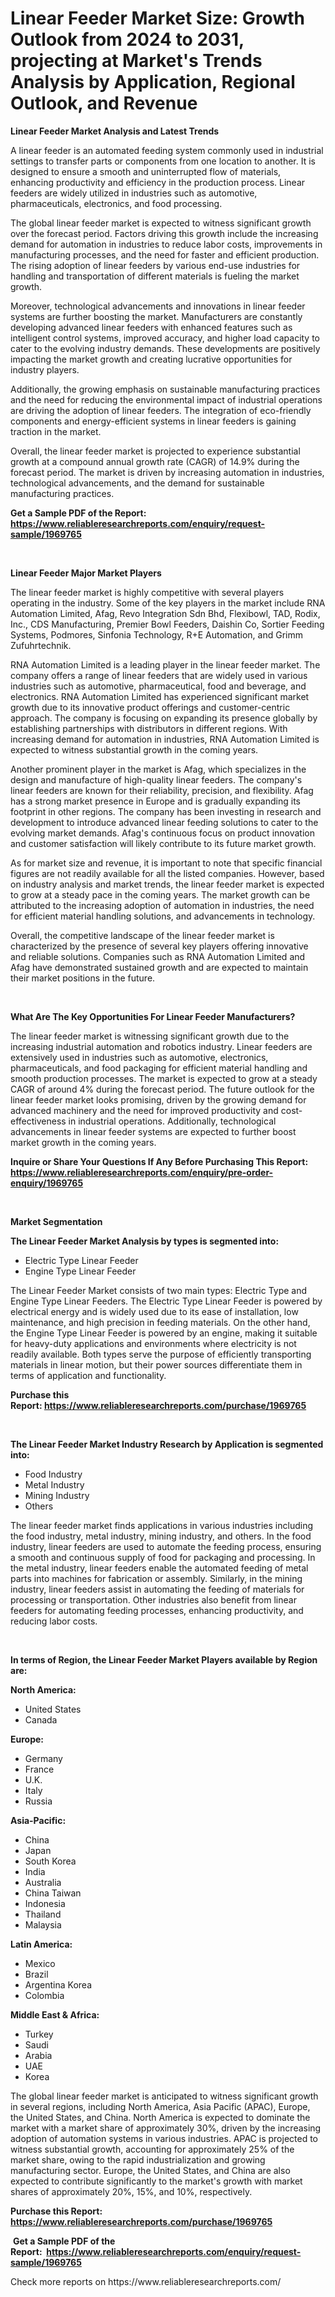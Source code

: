 <p><h1>Linear Feeder Market Size: Growth Outlook from 2024 to 2031, projecting at Market's Trends Analysis by Application, Regional Outlook, and Revenue</h1></p><p><strong>Linear Feeder Market Analysis and Latest Trends</strong></p>
<p><p>A linear feeder is an automated feeding system commonly used in industrial settings to transfer parts or components from one location to another. It is designed to ensure a smooth and uninterrupted flow of materials, enhancing productivity and efficiency in the production process. Linear feeders are widely utilized in industries such as automotive, pharmaceuticals, electronics, and food processing.</p><p>The global linear feeder market is expected to witness significant growth over the forecast period. Factors driving this growth include the increasing demand for automation in industries to reduce labor costs, improvements in manufacturing processes, and the need for faster and efficient production. The rising adoption of linear feeders by various end-use industries for handling and transportation of different materials is fueling the market growth.</p><p>Moreover, technological advancements and innovations in linear feeder systems are further boosting the market. Manufacturers are constantly developing advanced linear feeders with enhanced features such as intelligent control systems, improved accuracy, and higher load capacity to cater to the evolving industry demands. These developments are positively impacting the market growth and creating lucrative opportunities for industry players.</p><p>Additionally, the growing emphasis on sustainable manufacturing practices and the need for reducing the environmental impact of industrial operations are driving the adoption of linear feeders. The integration of eco-friendly components and energy-efficient systems in linear feeders is gaining traction in the market.</p><p>Overall, the linear feeder market is projected to experience substantial growth at a compound annual growth rate (CAGR) of 14.9% during the forecast period. The market is driven by increasing automation in industries, technological advancements, and the demand for sustainable manufacturing practices.</p></p>
<p><strong>Get a Sample PDF of the Report:&nbsp; <a href="https://www.reliableresearchreports.com/enquiry/request-sample/1969765">https://www.reliableresearchreports.com/enquiry/request-sample/1969765</a></strong></p>
<p>&nbsp;</p>
<p><strong>Linear Feeder Major Market Players</strong></p>
<p><p>The linear feeder market is highly competitive with several players operating in the industry. Some of the key players in the market include RNA Automation Limited, Afag, Revo Integration Sdn Bhd, Flexibowl, TAD, Rodix, Inc., CDS Manufacturing, Premier Bowl Feeders, Daishin Co, Sortier Feeding Systems, Podmores, Sinfonia Technology, R+E Automation, and Grimm Zufuhrtechnik.</p><p>RNA Automation Limited is a leading player in the linear feeder market. The company offers a range of linear feeders that are widely used in various industries such as automotive, pharmaceutical, food and beverage, and electronics. RNA Automation Limited has experienced significant market growth due to its innovative product offerings and customer-centric approach. The company is focusing on expanding its presence globally by establishing partnerships with distributors in different regions. With increasing demand for automation in industries, RNA Automation Limited is expected to witness substantial growth in the coming years.</p><p>Another prominent player in the market is Afag, which specializes in the design and manufacture of high-quality linear feeders. The company's linear feeders are known for their reliability, precision, and flexibility. Afag has a strong market presence in Europe and is gradually expanding its footprint in other regions. The company has been investing in research and development to introduce advanced linear feeding solutions to cater to the evolving market demands. Afag's continuous focus on product innovation and customer satisfaction will likely contribute to its future market growth.</p><p>As for market size and revenue, it is important to note that specific financial figures are not readily available for all the listed companies. However, based on industry analysis and market trends, the linear feeder market is expected to grow at a steady pace in the coming years. The market growth can be attributed to the increasing adoption of automation in industries, the need for efficient material handling solutions, and advancements in technology.</p><p>Overall, the competitive landscape of the linear feeder market is characterized by the presence of several key players offering innovative and reliable solutions. Companies such as RNA Automation Limited and Afag have demonstrated sustained growth and are expected to maintain their market positions in the future.</p></p>
<p>&nbsp;</p>
<p><strong>What Are The Key Opportunities For Linear Feeder Manufacturers?</strong></p>
<p><p>The linear feeder market is witnessing significant growth due to the increasing industrial automation and robotics industry. Linear feeders are extensively used in industries such as automotive, electronics, pharmaceuticals, and food packaging for efficient material handling and smooth production processes. The market is expected to grow at a steady CAGR of around 4% during the forecast period. The future outlook for the linear feeder market looks promising, driven by the growing demand for advanced machinery and the need for improved productivity and cost-effectiveness in industrial operations. Additionally, technological advancements in linear feeder systems are expected to further boost market growth in the coming years.</p></p>
<p><strong>Inquire or Share Your Questions If Any Before Purchasing This Report: <a href="https://www.reliableresearchreports.com/enquiry/pre-order-enquiry/1969765">https://www.reliableresearchreports.com/enquiry/pre-order-enquiry/1969765</a></strong></p>
<p>&nbsp;</p>
<p><strong>Market Segmentation</strong></p>
<p><strong>The Linear Feeder Market Analysis by types is segmented into:</strong></p>
<p><ul><li>Electric Type Linear Feeder</li><li>Engine Type Linear Feeder</li></ul></p>
<p><p>The Linear Feeder Market consists of two main types: Electric Type and Engine Type Linear Feeders. The Electric Type Linear Feeder is powered by electrical energy and is widely used due to its ease of installation, low maintenance, and high precision in feeding materials. On the other hand, the Engine Type Linear Feeder is powered by an engine, making it suitable for heavy-duty applications and environments where electricity is not readily available. Both types serve the purpose of efficiently transporting materials in linear motion, but their power sources differentiate them in terms of application and functionality.</p></p>
<p><strong>Purchase this Report:&nbsp;<a href="https://www.reliableresearchreports.com/purchase/1969765">https://www.reliableresearchreports.com/purchase/1969765</a></strong></p>
<p>&nbsp;</p>
<p><strong>The Linear Feeder Market Industry Research by Application is segmented into:</strong></p>
<p><ul><li>Food Industry</li><li>Metal Industry</li><li>Mining Industry</li><li>Others</li></ul></p>
<p><p>The linear feeder market finds applications in various industries including the food industry, metal industry, mining industry, and others. In the food industry, linear feeders are used to automate the feeding process, ensuring a smooth and continuous supply of food for packaging and processing. In the metal industry, linear feeders enable the automated feeding of metal parts into machines for fabrication or assembly. Similarly, in the mining industry, linear feeders assist in automating the feeding of materials for processing or transportation. Other industries also benefit from linear feeders for automating feeding processes, enhancing productivity, and reducing labor costs.</p></p>
<p>&nbsp;</p>
<p><strong>In terms of Region, the Linear Feeder Market Players available by Region are:</strong></p>
<p>
    <p> <strong> North America: </strong>
        <ul>
            <li>United States</li>
            <li>Canada</li>
        </ul>
        </p> 
    <p> <strong> Europe: </strong>
        <ul>
            <li>Germany</li>
            <li>France</li>
            <li>U.K.</li>
            <li>Italy</li>
            <li>Russia</li>
        </ul>
        </p> 
    <p> <strong> Asia-Pacific: </strong>
        <ul>
            <li>China</li>
            <li>Japan</li>
            <li>South Korea</li>
            <li>India</li>
            <li>Australia</li>
            <li>China Taiwan</li>
            <li>Indonesia</li>
            <li>Thailand</li>
            <li>Malaysia</li>
        </ul>
        </p> 
    <p> <strong> Latin America: </strong>
        <ul>
            <li>Mexico</li>
            <li>Brazil</li>
            <li>Argentina Korea</li>
            <li>Colombia</li>
        </ul>
        </p> 
    <p> <strong> Middle East & Africa: </strong>
        <ul>
            <li>Turkey</li>
            <li>Saudi</li>
            <li>Arabia</li>
            <li>UAE</li>
            <li>Korea</li>
        </ul>
    </p>
    </p>
<p><p>The global linear feeder market is anticipated to witness significant growth in several regions, including North America, Asia Pacific (APAC), Europe, the United States, and China. North America is expected to dominate the market with a market share of approximately 30%, driven by the increasing adoption of automation systems in various industries. APAC is projected to witness substantial growth, accounting for approximately 25% of the market share, owing to the rapid industrialization and growing manufacturing sector. Europe, the United States, and China are also expected to contribute significantly to the market's growth with market shares of approximately 20%, 15%, and 10%, respectively.</p></p>
<p><strong>Purchase this Report: <a href="https://www.reliableresearchreports.com/purchase/1969765">https://www.reliableresearchreports.com/purchase/1969765</a></strong></p>
<p>&nbsp;<strong>Get a Sample PDF of the Report:&nbsp;&nbsp;<a href="https://www.reliableresearchreports.com/enquiry/request-sample/1969765">https://www.reliableresearchreports.com/enquiry/request-sample/1969765</a></strong></p>
<p><strong></strong></p>
<p>Check more reports on https://www.reliableresearchreports.com/</p>